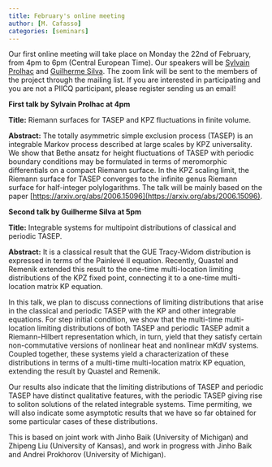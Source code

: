 ```yaml
---
title: February's online meeting
author: [M. Cafasso]
categories: [seminars]
---
```


Our first online meeting will take place on Monday the 22nd of February, from 4pm to 6pm (Central European Time). Our speakers will be [Sylvain Prolhac](https://www.lpt.ups-tlse.fr/spip.php?article944&lang=fr) and [Guilherme Silva](https://sites.google.com/site/guilhermesilvamath/). The zoom link will be sent to the members of the project through the mailing list. If you are interested in participating and you are not a PIICQ participant, please register sending us an email!

**First talk by Sylvain Prolhac at 4pm**

**Title:** Riemann surfaces for TASEP and KPZ fluctuations in finite volume.

**Abstract:** The totally asymmetric simple exclusion process (TASEP) is an integrable Markov process described at large scales by KPZ universality. We show that Bethe ansatz for height fluctuations of TASEP with periodic boundary conditions may be formulated in terms of meromorphic differentials on a compact Riemann surface. In the KPZ scaling limit, the Riemann surface for TASEP converges to the infinite genus Riemann surface for half-integer polylogarithms. The talk will be mainly based on the paper [https://arxiv.org/abs/2006.15096](https://arxiv.org/abs/2006.15096).

**Second talk by Guilherme Silva at 5pm**

**Title:** Integrable systems for multipoint distributions of classical and periodic TASEP.

**Abstract:** It is a classical result that the GUE Tracy-Widom distribution is expressed in terms of the Painlevé II equation. Recently,
Quastel and Remenik extended this result to the one-time multi-location limiting distributions of the KPZ fixed point, connecting it to a one-time multi-location matrix KP equation.

In this talk, we plan to discuss connections of limiting distributions that arise in the classical and periodic TASEP with the KP and other integrable equations. For step initial condition, we show that the multi-time multi-location limiting distributions of both TASEP and periodic TASEP admit a Riemann-Hilbert representation which, in turn, yield that they satisfy certain non-commutative versions of nonlinear heat and nonlinear mKdV systems. Coupled together, these systems yield a characterization of these distributions in terms of a multi-time multi-location matrix KP equation, extending the result by Quastel and Remenik.

Our results also indicate that the limiting distributions of TASEP and periodic TASEP have distinct qualitative features, with the periodic TASEP giving rise to soliton solutions of the related integrable systems. Time permiting, we will also indicate some asymptotic results that we have so far obtained for some particular cases of these distributions.

This is based on joint work with Jinho Baik (University of Michigan) and Zhipeng Liu (University of Kansas), and work in progress with Jinho Baik and Andrei Prokhorov (University of Michigan).



